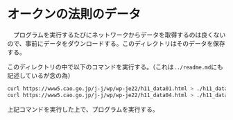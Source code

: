 # オークンの法則のデータ
　プログラムを実行するたびにネットワークからデータを取得するのは良くないので、事前にデータをダウンロードする。このディレクトリはそのデータを保存する。

このディレクトリの中で以下のコマンドを実行する。（これは`../readme.md`にも記述しているが念の為）

```bash
curl https://www5.cao.go.jp/j-j/wp/wp-je22/h11_data01.html > ./h11_data01.html #国民経済計算
curl https://www5.cao.go.jp/j-j/wp/wp-je22/h11_data04.html > ./h11_data04.html #人口・雇用
```

上記コマンドを実行した上で、プログラムを実行する。